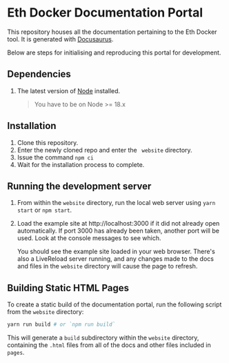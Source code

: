 # Eth Docker Documentation Portal

This repository houses all the documentation pertaining to the Eth Docker tool. It is generated with [Docusaurus](https://github.com/facebook/docusaurus).

Below are steps for initialising and reproducing this portal for development.

## Dependencies

1.  The latest version of [Node](https://nodejs.org/en/download/) installed. 
    > You have to be on Node >= 18.x

## Installation

1. Clone this repository.
2.  Enter the newly cloned repo and enter the ` website` directory.
3. Issue the command `npm ci`
4. Wait for the installation process to complete.

## Running the development server  

1. From within the `website` directory, run the local web server using `yarn start` or `npm start`.
2.  Load the example site at http://localhost:3000 if it did not already open automatically. If port 3000 has already been taken, another port will be used. Look at the console messages to see which.

    You should see the example site loaded in your web browser. There's also a LiveReload server running, and any changes made to the docs and files in the `website` directory will cause the page to refresh.
    
    
## Building Static HTML Pages

To create a static build of the documentation portal, run the following script from the `website` directory:

```bash
yarn run build # or `npm run build`
```

This will generate a `build` subdirectory within the `website` directory, containing the `.html` files from all of the docs and other files included in `pages`.
